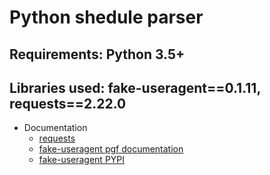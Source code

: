 # Python shedule parser

## Requirements: Python 3.5+

## Libraries used: fake-useragent==0.1.11, requests==2.22.0

* Documentation
    * [requests](https://requests.readthedocs.io/en/master/)
    * [fake-useragent pgf documentation](https://readthedocs.org/projects/fake-useragent/downloads/pdf/latest/)
    * [fake-useragent PYPI](https://pypi.org/project/fake-useragent/)